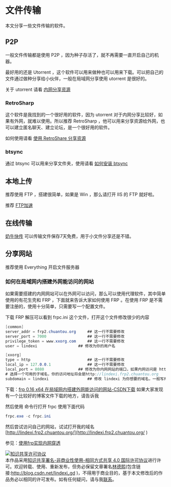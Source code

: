 # 文件传输

本文分享一些文件传输的软件。

<!--more-->
<!-- csdn -->

<!-- 标签：软件，资源分享 -->
<div id="toc"></div>

## P2P

一般文件传输都是使用 P2P ，因为种子存活了，就不再需要一直开启自己的机器。

最好用的还是 Utorrent ，这个软件可以用来做种也可以用来下载。可以把自己的文件通过做种分享给小伙伴，一般在局域网分享使用 utorrent 是很好的。

关于 utorrent 请看 [内网分享资源](http://blog.csdn.net/lindexi_gd/article/details/50444417 )

### RetroSharp

这个软件是我找到的一个很好用的软件，因为 utorrent 对于内网分享比较好，如果有外网，就难以使用。所以推荐 RetroSharp ，他可以用来分享资源给外网，也可以建立匿名聊天、建立论坛，是一个很好用的软件。

如何使用请看 [使用 RetroShare 分享资源](./使用-RetroShare-分享资源.html)

### btsync

通过 btsync 可以用来分享文件夹，使用请看 [如何安装 btsync](./%E5%A6%82%E4%BD%95%E5%AE%89%E8%A3%85-btsync.html )

## 本地上传

推荐使用 FTP ，搭建很简单，如果是 Win ，那么请打开 IIS 的 FTP 就好啦。

推荐 [FTP加速](https://www.raysync.cn/zm.html )

## 在线传输

[奶牛快传](http://cowtransfer.com/?sup=true ) 可以传输文件保存7天免费，用于小文件分享还是不错。

## 分享网站

推荐使用 Everything 开启文件服务器

### 如何在局域网内搭建外网能访问的网站

如果需要搭建的内网网站可以在外网可以访问，那么可以使用代理软件，其中简单使用的有花生壳和 FRP ，下面就来告诉大家如何使用 FRP 。在使用 FRP 是不需要注册的，使用十分简单，只需要写一个配置文件。

下载 FRP 解压可以看到 frpc.ini 这个文件，打开这个文件修改很少的内容

```csharp
[common] 
server_addr = frp2.chuantou.org 	## 这一行不需要修改
server_port = 7000    				## 这一行不需要修改
privilege_token = www.xxorg.com 	## 这一行不需要修改
user = lindexi 					## 修改为你的用户名

[xxorg]
type = http 						## 这一行不需要修改
local_ip = 127.0.0.1 				## 这一行不需要修改
local_port = 8080 				## 修改为你内网网站的端口，如果内网访问是 http://127.0.0.1:8080/xx 那么这里就是写 8080 ，如果使用的是 http://127.0.0.1/xx 访问，那么这个端口就是 80 。一般打开 iis 就是 80 端口
# 选择一个可用的子域名，你的访问地址将会是http://lindexi.frp2.chuantou.org
subdomain = lindexi  				## 修改 lindexi 为你想要的域名，一般写用户名
```		

下载：[frp 0.16 x64 在局域网内搭建外网能访问的网站-CSDN下载](http://download.csdn.net/download/lindexi_gd/10258139 ) 如果大家发现有一个比较好的博客文件下载的地方，请告诉我

然后使用 命令行打开 frpc 使用下面代码

```csharp
frpc.exe -c frpc.ini
```

然后尝试访问自己的网站，试试打开我的域名 [http://lindexi.frp2.chuantou.org/](http://lindexi.frp2.chuantou.org/ )

参见：[使用frp实现内网穿透](https://www.jianshu.com/p/e8e26bcc6fe6 )

<a rel="license" href="http://creativecommons.org/licenses/by-nc-sa/4.0/"><img alt="知识共享许可协议" style="border-width:0" src="https://licensebuttons.net/l/by-nc-sa/4.0/88x31.png" /></a><br />本作品采用<a rel="license" href="http://creativecommons.org/licenses/by-nc-sa/4.0/">知识共享署名-非商业性使用-相同方式共享 4.0 国际许可协议</a>进行许可。欢迎转载、使用、重新发布，但务必保留文章署名[林德熙](http://blog.csdn.net/lindexi_gd)(包含链接:http://blog.csdn.net/lindexi_gd )，不得用于商业目的，基于本文修改后的作品务必以相同的许可发布。如有任何疑问，请与我[联系](mailto:lindexi_gd@163.com)。
